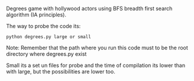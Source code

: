 Degrees game with hollywood actors using BFS breadth first search algorithm (IA principles).

The way to probe the code its:

    python degrees.py large or small

Note: Remember that the path where you run this code must to be the root directory where degrees.py exist

Small its a set un files for probe and the time of compilation its lower than with large, but the possibilities are lower too. 